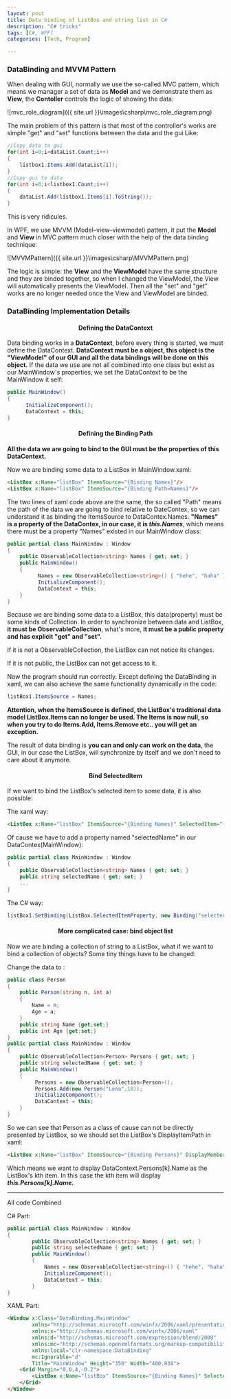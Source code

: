 ```yaml
---
layout: post
title: Data binding of ListBox and string list in C#
description: "C# tricks"
tags: [C#, WPF]
categories: [Tech, Program]

---
```


### DataBinding and MVVM Pattern

When dealing with GUI, normally we use the so-called MVC pattern, which means we manager a set of data as **Model**  and we demonstrate them as **View**, the **Contoller** controls the logic of showing the data:

![mvc_role_diagram]({{ site.url }}\images\csharp\mvc_role_diagram.png)

The main problem of this pattern is that most of the controller's works are simple "get" and "set" functions between the data and the gui Like:

<!-- more -->

```c#
//Copy data to gui
for(int i=0;i<dataList.Count;i++)
{
	listbox1.Items.Add(dataList[i]);
}
//Copy gui to data
for(int i=0;i<listbox1.Count;i++)
{
	dataList.Add(listbox1.Items[i].ToString());
}
```

This is very ridicules.

In WPF, we use MVVM (Model–view–viewmodel) pattern, it put the **Model** and **View** in MVC pattern much closer with the help of the data binding technique:

![MVVMPattern]({{ site.url }}\images\csharp\MVVMPattern.png)

The logic is simple: the **View** and the **ViewModel** have the same structure and they are binded together, so when I changed the ViewModel, the View will automatically presents the ViewModel. Then all the "set" and "get" works are no longer needed once the View and ViewModel are binded.

### DataBinding Implementation Details

#### <center>Defining the DataContext</center>

Data binding works in a **DataContext**, before every thing is started, we must define the DataContext. **DataContext must be a object, this object is the "ViewModel" of our GUI and all the data bindings will be done on this object.** If the data we use are not all combined into one class but exist as our MainWindow's properties, we set the DataContext to be the MainWindow it self:

```c#
public MainWindow()
{
      InitializeComponent();
      DataContext = this;
}
```

#### <center>Defining the Binding Path</center>

**All the data we are going to bind to the GUI must be the properties of this DataContext.** 

Now we are binding some data to a ListBox in MainWindow.xaml:

```html
<ListBox x:Name="listBox" ItemsSource="{Binding Names}"/>
<ListBox x:Name="listBox" ItemsSource="{Binding Path=Names}"/>
```

The two lines of xaml code above are the same, the so called "Path" means the path of the data we are going to bind relative to DateContex, so we can understand it as binding the ItemsSource to DataContex.Names. **"Names" is a property of the DataContex, in our case, it is *this.Names***, which means there must be a property "Names" existed in our MainWindow class:

```c#
public partial class MainWindow : Window
{
	public ObservableCollection<string> Names { get; set; }
	public MainWindow()
	{
      	  Names = new ObservableCollection<string>() { "hehe", "haha" };
    	  InitializeComponent();
      	  DataContext = this;
	}
}
```

Because we are binding some data to a ListBox, this data(property) must be some kinds of Collection. In order to synchronize between data and ListBox, **it must be ObservableCollection**, what's more, **it must be a public property and has explicit "get" and "set".**

If it is not a ObservableCollection, the ListBox can not notice its changes. 

If it is not public, the ListBox can not get access to it.

Now the program should run correctly. Except defining the DataBinding in xaml, we can also achieve the same functionality dynamically in the code:

```c#
listBox1.ItemsSource = Names;
```

**Attention, when the ItemsSource is defined, the ListBox's traditional data model ListBox.Items can no longer be used. The Items is now null, so when you try to do Items.Add, Items.Remove etc.. you will get an exception.**

The result of data binding is **you can and only can work on the data**, the GUI, in our case the ListBox, will synchronize by itself and we don't need to care about it anymore.

#### <center>Bind SelectedItem</center>

If we want to bind the ListBox's selected item to some data, it is also possible:

The xaml way:

```html
<ListBox x:Name="listBox" ItemsSource="{Binding Names}" SelectedItem="{Binding selectedName, Mode=TwoWay}"/>
```

Of cause we have to add a property named "selectedName" in our DataContex(MainWindow):

```c#
public partial class MainWindow : Window
{
	public ObservableCollection<string> Names { get; set; }
    public string selectedName { get; set; }
  	...
}
```

The C# way:

```c#
listBox1.SetBinding(ListBox.SelectedItemProperty, new Binding("selectedName"));
```

#### <center>More complicated case: bind object list</center>

Now we are binding a collection of string to a ListBox, what if we want to bind a collection of objects? Some tiny things have to be changed:

Change the data to :

```c#
public class Person
{
    public Person(string n, int a)
    {
    	Name = n;
        Age = a;
    }
	public string Name {get;set;}    
    public int Age {get;set;}    
}
public partial class MainWindow : Window
{
	public ObservableCollection<Person> Persons { get; set; }
    public string selectedName { get; set; }
	public MainWindow()
	{
         Persons = new ObservableCollection<Person>();
         Persons.Add(new Person("Lena",18));
      	 InitializeComponent();
      	 DataContext = this;
    }
}
```

So we can see that Person as a class of cause can not be directly presented by ListBox, so we should set the ListBox's DisplayItemPath in xaml:

```html
<ListBox x:Name="listBox" ItemsSource="{Binding Persons}" DisplayMemberPath="Name"/>
```

Which means we want to display DataContext.Persons[k].Name as the ListBox's kth item. In this case the kth item will display ***this.Persons[k].Name.***

------

All code Combined

C# Part:

```c#
public partial class MainWindow : Window
{
        public ObservableCollection<string> Names { get; set; }
        public string selectedName { get; set; }
        public MainWindow()
        {
            Names = new ObservableCollection<string>() { "hehe", "haha" };
            InitializeComponent();
            DataContext = this;
        }
}
```

XAML Part:

```html
<Window x:Class="DataBinding.MainWindow"
        xmlns="http://schemas.microsoft.com/winfx/2006/xaml/presentation"
        xmlns:x="http://schemas.microsoft.com/winfx/2006/xaml"
        xmlns:d="http://schemas.microsoft.com/expression/blend/2008"
        xmlns:mc="http://schemas.openxmlformats.org/markup-compatibility/2006"
        xmlns:local="clr-namespace:DataBinding"
        mc:Ignorable="d"
        Title="MainWindow" Height="350" Width="400.838">
    <Grid Margin="0,0,4,-0.2">
        <ListBox x:Name="listBox" ItemsSource="{Binding Names}" SelectedItem="{Binding selectedName, Mode=TwoWay}"/>
    </Grid>
</Window>
```